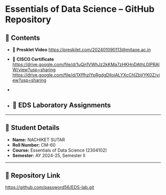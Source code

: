 
# Essentials of Data Science – GitHub Repository

## 📂 Contents

- 🎥 **Presklet Video**   https://preskilet.com/202401090113@mitaoe.ac.in  

- 📜 **CISCO Certificate** https://drive.google.com/file/d/1uQn1VWhJz2kKMa7zHKHnDAthL0IPRAlW/view?usp=sharing https://drive.google.com/file/d/1XffhzlYpRgdgDlloiALYXcChlZbVYK0Z/view?usp=sharing
-                         
- 🧪 **EDS Laboratory Assignments**  
  - 

---

## 👤 Student Details

- **Name:** NACHIKET SUTAR 
- **Roll Number:** CM-60  
- **Course:** Essentials of Data Science (2304102)  
- **Semester:** AY 2024-25, Semester II

---

## 🔗 Repository Link
https://github.com/password56/EDS-lab.git
